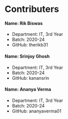 # Contributers
#### Name: Rik Biswas
- Department: IT, 3rd Year
- Batch: 2020-24
- GitHub: therikb31

#### Name: Srinjoy Ghosh
- Department: IT, 3rd Year
- Batch: 2020-24
- GitHub: kanansrin

#### Name: Ananya Verma
- Department: IT, 3rd Year
- Batch: 2020-24
- GitHub: ananyaverma01

